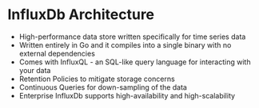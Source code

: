 # InfluxDb Architecture

* High-performance data store written specifically for time series data
* Written entirely in Go and it compiles into a single binary with no external dependencies
* Comes with InfluxQL - an SQL-like query language for interacting with your data
* Retention Policies to mitigate storage concerns
* Continuous Queries for down-sampling of the data
* Enterprise InfluxDb supports high-availability and high-scalability